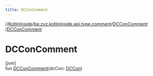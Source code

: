 ```yaml
---
title: DCConComment
---
```

//[KotlinInside](../../../index.html)/[be.zvz.kotlininside.api.type.comment](../index.html)/[DCConComment](index.html)
/[DCConComment](-d-c-con-comment.html)

# DCConComment

[jvm]\
fun [DCConComment](-d-c-con-comment.html)(dcCon: [DCCon](../../be.zvz.kotlininside.api.type/-d-c-con/index.html))




